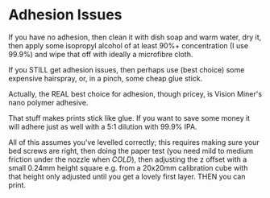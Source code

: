 # Adhesion Issues

If you have no adhesion, then clean it with dish soap and warm water, dry 
it, then apply some isopropyl alcohol of at least 90%+ concentration (I 
use 99.9%) and wipe that off with ideally a microfibre cloth.

If you STILL get adhesion issues, then perhaps use (best choice) some 
expensive hairspray, or, in a pinch, some cheap glue stick.

Actually, the REAL best choice for adhesion, though pricey, is Vision Miner's nano polymer adhesive.

That stuff makes prints stick like glue.  If you want to save some money it will adhere just as well with a 5:1 dilution with 99.9% IPA.

All of this assumes you've levelled correctly; this requires making sure 
your bed screws are right, then doing the paper test (you need mild to 
medium friction under the nozzle when _COLD_), then adjusting the z offset 
with a small 0.24mm height square e.g. from a 20x20mm calibration cube 
with that height only adjusted until you get a lovely first layer.  THEN 
you can print.
